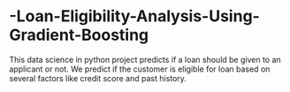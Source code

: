 # -Loan-Eligibility-Analysis-Using-Gradient-Boosting
This data science in python project predicts if a loan should be given to an applicant or not. We predict if the customer is eligible for loan based on several factors like credit score and past history.
